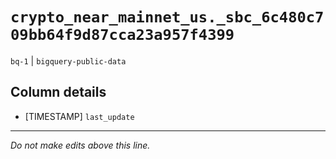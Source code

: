 # `crypto_near_mainnet_us._sbc_6c480c709bb64f9d87cca23a957f4399`
`bq-1` | `bigquery-public-data`

## Column details
* [TIMESTAMP] `last_update`

-------------------------------------------------------------------------------
*Do not make edits above this line.*
